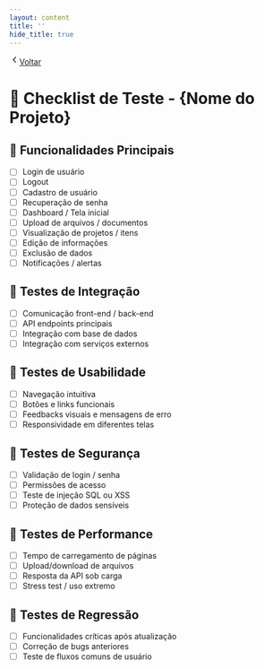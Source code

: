 ```yaml
---
layout: content
title: ''
hide_title: true
---
```


[  <svg width="18" height="18" viewBox="0 0 24 24" fill="none" aria-hidden="true" focusable="false" xmlns="http://www.w3.org/2000/svg">
    <path d="M15 18l-6-6 6-6" stroke="currentColor" stroke-width="2" stroke-linecap="round" stroke-linejoin="round"/>
  </svg>Voltar](../../readme.md)  

# 📝 Checklist de Teste - {Nome do Projeto}

## 🔹 Funcionalidades Principais
- [ ] Login de usuário
- [ ] Logout
- [ ] Cadastro de usuário
- [ ] Recuperação de senha
- [ ] Dashboard / Tela inicial
- [ ] Upload de arquivos / documentos
- [ ] Visualização de projetos / itens
- [ ] Edição de informações
- [ ] Exclusão de dados
- [ ] Notificações / alertas

## 🔹 Testes de Integração
- [ ] Comunicação front-end / back-end
- [ ] API endpoints principais
- [ ] Integração com base de dados
- [ ] Integração com serviços externos

## 🔹 Testes de Usabilidade
- [ ] Navegação intuitiva
- [ ] Botões e links funcionais
- [ ] Feedbacks visuais e mensagens de erro
- [ ] Responsividade em diferentes telas

## 🔹 Testes de Segurança
- [ ] Validação de login / senha
- [ ] Permissões de acesso
- [ ] Teste de injeção SQL ou XSS
- [ ] Proteção de dados sensíveis

## 🔹 Testes de Performance
- [ ] Tempo de carregamento de páginas
- [ ] Upload/download de arquivos
- [ ] Resposta da API sob carga
- [ ] Stress test / uso extremo

## 🔹 Testes de Regressão
- [ ] Funcionalidades críticas após atualização
- [ ] Correção de bugs anteriores
- [ ] Teste de fluxos comuns de usuário
